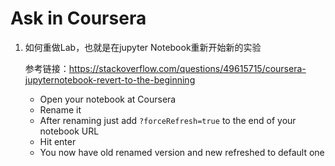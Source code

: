 # Ask in Coursera

1. 如何重做Lab，也就是在jupyter Notebook重新开始新的实验

   参考链接：https://stackoverflow.com/questions/49615715/coursera-jupyternotebook-revert-to-the-beginning

   * Open your notebook at Coursera
   * Rename it
   * After renaming just add `?forceRefresh=true` to the end of your notebook URL
   * Hit enter
   * You now have old renamed version and new refreshed to default one
